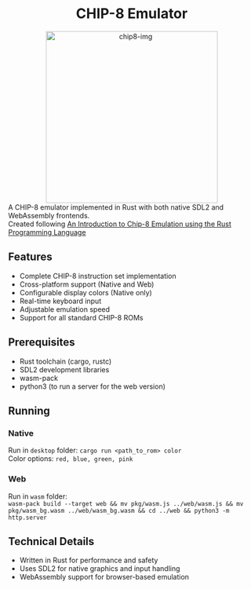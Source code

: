 <div align="center">
<h1> CHIP-8 Emulator</h1>
<img width="350px" src="https://github.com/user-attachments/assets/d8decd7e-f5c7-481f-9885-5aeac793ecec" alt="chip8-img" />

</div>
A CHIP-8 emulator implemented in Rust with both native SDL2 and WebAssembly frontends.
<br/>
Created following <a href="https://github.com/aquova/chip8-book">An Introduction to Chip-8 Emulation using the Rust Programming Language</a>

## Features

- Complete CHIP-8 instruction set implementation
- Cross-platform support (Native and Web)
- Configurable display colors (Native only)
- Real-time keyboard input
- Adjustable emulation speed
- Support for all standard CHIP-8 ROMs

## Prerequisites

- Rust toolchain (cargo, rustc)
- SDL2 development libraries
- wasm-pack
- python3 (to run a server for the web version)

## Running

### Native

Run in `desktop` folder: `cargo run <path_to_rom> color`
<br/>
Color options: `red, blue, green, pink`

### Web

Run in `wasm` folder:
<br/>
`wasm-pack build --target web && mv pkg/wasm.js ../web/wasm.js && mv pkg/wasm_bg.wasm ../web/wasm_bg.wasm && cd ../web && python3 -m http.server`

## Technical Details

- Written in Rust for performance and safety
- Uses SDL2 for native graphics and input handling
- WebAssembly support for browser-based emulation
